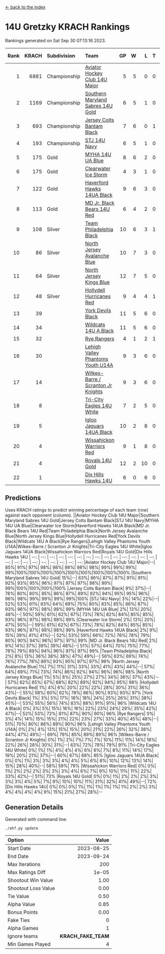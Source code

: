 [<- back to the index](readme.md)
# 14U Gretzky KRACH Rankings
Rankings generated on Sat Sep 30 07:13:16 2023.

Rank|KRACH|Subdivision|Team|GP|W|L|T|OTW|OTL|SoS|Exp Wins|Win Diff
---:|---:|:---|:---|---:|---:|---:|---:|---:|---:|---:|---:|---:
1|6881|Championship|[Aviator Hockey Club 14U Major](https://gamesheetstats.com/seasons/3659/teams/140575/schedule)|5|5|0|0|0|0|210|5.8|-0.0
2|1169|Championship|[Southern Maryland Sabres 14U Gold](https://gamesheetstats.com/seasons/3659/teams/140588/schedule)|6|5|1|0|0|0|1037|5.8|-0.0
3|693|Championship|[Jersey Colts Bantam Black](https://gamesheetstats.com/seasons/3659/teams/140580/schedule)|7|6|0|1|2|0|65|7.4|0.0
4|193|Championship|[STJ 14U Navy](https://gamesheetstats.com/seasons/3659/teams/140589/schedule)|6|5|1|0|0|1|110|5.9|0.0
5|175|Gold|[MYHA 14U UA Blue](https://gamesheetstats.com/seasons/3659/teams/140583/schedule)|8|6|2|0|0|2|65|6.9|0.0
6|175|Gold|[Clearwater Ice Storm](https://gamesheetstats.com/seasons/3659/teams/142500/schedule)|4|3|1|0|0|0|64|3.9|0.0
7|122|Gold|[Haverford Hawks 14UA Black](https://gamesheetstats.com/seasons/3659/teams/140577/schedule)|9|6|3|0|0|0|262|6.8|-0.0
8|113|Gold|[MD Jr. Black Bears 14U Red](https://gamesheetstats.com/seasons/3659/teams/140581/schedule)|6|4|2|0|0|0|63|4.9|0.0
9|108|Silver|[Team Philadelphia Black](https://gamesheetstats.com/seasons/3659/teams/140590/schedule)|10|6|3|1|2|1|116|7.4|0.0
10|86|Silver|[North Jersey Avalanche Blue](https://gamesheetstats.com/seasons/3659/teams/140584/schedule)|10|7|3|0|0|0|135|7.9|0.0
11|64|Silver|[North Jersey Kings Blue](https://gamesheetstats.com/seasons/3659/teams/140585/schedule)|12|7|5|0|2|1|110|7.9|0.0
12|48|Silver|[Hollydell Hurricanes Red](https://gamesheetstats.com/seasons/3659/teams/140578/schedule)|9|4|4|1|1|1|137|5.4|0.0
13|39||[York Devils Black](https://gamesheetstats.com/seasons/3659/teams/140595/schedule)|11|5|6|0|0|0|672|5.9|0.0
14|34||[Wildcats 14U A Black](https://gamesheetstats.com/seasons/3659/teams/140592/schedule)|11|5|6|0|0|1|675|5.9|0.0
15|32||[Rye Rangers](https://gamesheetstats.com/seasons/3659/teams/140587/schedule)|4|1|2|1|0|0|267|2.4|0.0
16|30||[Lehigh Valley Phantoms Youth U14A](https://gamesheetstats.com/seasons/3659/teams/140582/schedule)|9|3|6|0|0|0|144|3.9|0.0
17|14||[Wilkes-Barre / Scranton Jr Knights](https://gamesheetstats.com/seasons/3659/teams/140593/schedule)|9|3|6|0|0|0|152|3.9|0.0
18|8||[Tri-City Eagles 14U White](https://gamesheetstats.com/seasons/3659/teams/140591/schedule)|7|2|5|0|0|0|887|2.9|0.0
19|5||[Igloo Jaguars 14UA Black](https://gamesheetstats.com/seasons/3659/teams/140579/schedule)|10|2|8|0|0|0|52|2.9|0.0
20|4||[Wissahickon Warriors Red](https://gamesheetstats.com/seasons/3659/teams/140594/schedule)|9|1|8|0|0|0|62|1.9|0.0
21|4||[Royals 14U Gold](https://gamesheetstats.com/seasons/3659/teams/140586/schedule)|12|2|10|0|0|0|586|2.9|0.0
22|1||[Dix Hills Hawks 14U](https://gamesheetstats.com/seasons/3659/teams/140576/schedule)|6|0|6|0|0|0|47|0.9|0.0

## Predictions
Uses KRACH ratings to predict winning percentage of each team (row) against each opponent (column).
||Aviator Hockey Club 14U Major|Southern Maryland Sabres 14U Gold|Jersey Colts Bantam Black|STJ 14U Navy|MYHA 14U UA Blue|Clearwater Ice Storm|Haverford Hawks 14UA Black|MD Jr. Black Bears 14U Red|Team Philadelphia Black|North Jersey Avalanche Blue|North Jersey Kings Blue|Hollydell Hurricanes Red|York Devils Black|Wildcats 14U A Black|Rye Rangers|Lehigh Valley Phantoms Youth U14A|Wilkes-Barre / Scranton Jr Knights|Tri-City Eagles 14U White|Igloo Jaguars 14UA Black|Wissahickon Warriors Red|Royals 14U Gold|Dix Hills Hawks 14U
| --: | --: | --: | --: | --: | --: | --: | --: | --: | --: | --: | --: | --: | --: | --: | --: | --: | --: | --: | --: | --: | --: | --: 
|Aviator Hockey Club 14U Major|--| 85%| 91%| 97%| 98%| 98%| 98%| 98%| 98%| 99%| 99%| 99%| 99%|100%|100%|100%|100%|100%|100%|100%|100%|100%
|Southern Maryland Sabres 14U Gold| 15%|--| 63%| 86%| 87%| 87%| 91%| 91%| 92%| 93%| 95%| 96%| 97%| 97%| 97%| 98%| 99%| 99%|100%|100%|100%|100%
|Jersey Colts Bantam Black|  9%| 37%|--| 78%| 80%| 80%| 85%| 86%| 87%| 89%| 92%| 94%| 95%| 95%| 96%| 96%| 98%| 99%| 99%| 99%| 99%|100%
|STJ 14U Navy|  3%| 14%| 22%|--| 52%| 53%| 61%| 63%| 64%| 69%| 75%| 80%| 83%| 85%| 86%| 87%| 93%| 96%| 97%| 98%| 98%| 99%
|MYHA 14U UA Blue|  2%| 13%| 20%| 48%|--| 50%| 59%| 61%| 62%| 67%| 73%| 78%| 82%| 84%| 85%| 85%| 93%| 96%| 97%| 98%| 98%| 99%
|Clearwater Ice Storm|  2%| 13%| 20%| 47%| 50%|--| 59%| 61%| 62%| 67%| 73%| 78%| 82%| 84%| 85%| 85%| 93%| 96%| 97%| 98%| 98%| 99%
|Haverford Hawks 14UA Black|  2%|  9%| 15%| 39%| 41%| 41%|--| 52%| 53%| 59%| 66%| 72%| 76%| 78%| 79%| 80%| 90%| 94%| 96%| 97%| 97%| 99%
|MD Jr. Black Bears 14U Red|  2%|  9%| 14%| 37%| 39%| 39%| 48%|--| 51%| 57%| 64%| 70%| 75%| 77%| 78%| 79%| 89%| 94%| 96%| 97%| 97%| 99%
|Team Philadelphia Black|  2%|  8%| 13%| 36%| 38%| 38%| 47%| 49%|--| 56%| 63%| 69%| 74%| 76%| 77%| 78%| 89%| 93%| 95%| 97%| 97%| 99%
|North Jersey Avalanche Blue|  1%|  7%| 11%| 31%| 33%| 33%| 41%| 43%| 44%|--| 57%| 64%| 69%| 71%| 73%| 74%| 86%| 92%| 94%| 96%| 96%| 98%
|North Jersey Kings Blue|  1%|  5%|  8%| 25%| 27%| 27%| 34%| 36%| 37%| 43%|--| 57%| 62%| 65%| 67%| 68%| 82%| 89%| 92%| 94%| 95%| 98%
|Hollydell Hurricanes Red|  1%|  4%|  6%| 20%| 22%| 22%| 28%| 30%| 31%| 36%| 43%|--| 55%| 58%| 60%| 62%| 78%| 86%| 90%| 93%| 93%| 97%
|York Devils Black|  1%|  3%|  5%| 17%| 18%| 18%| 24%| 25%| 26%| 31%| 38%| 45%|--| 53%| 55%| 56%| 74%| 83%| 88%| 91%| 91%| 96%
|Wildcats 14U A Black|  0%|  3%|  5%| 15%| 16%| 16%| 22%| 23%| 24%| 29%| 35%| 42%| 47%|--| 52%| 53%| 72%| 81%| 87%| 90%| 90%| 96%
|Rye Rangers|  0%|  3%|  4%| 14%| 15%| 15%| 21%| 22%| 23%| 27%| 33%| 40%| 45%| 48%|--| 51%| 70%| 80%| 86%| 89%| 90%| 96%
|Lehigh Valley Phantoms Youth U14A|  0%|  2%|  4%| 13%| 15%| 15%| 20%| 21%| 22%| 26%| 32%| 38%| 44%| 47%| 49%|--| 69%| 79%| 85%| 89%| 89%| 96%
|Wilkes-Barre / Scranton Jr Knights|  0%|  1%|  2%|  7%|  7%|  7%| 10%| 11%| 11%| 14%| 18%| 22%| 26%| 28%| 30%| 31%|--| 63%| 72%| 78%| 79%| 91%
|Tri-City Eagles 14U White|  0%|  1%|  1%|  4%|  4%|  4%|  6%|  6%|  7%|  8%| 11%| 14%| 17%| 19%| 20%| 21%| 37%|--| 60%| 67%| 68%| 85%
|Igloo Jaguars 14UA Black|  0%|  0%|  1%|  3%|  3%|  3%|  4%|  4%|  5%|  6%|  8%| 10%| 12%| 13%| 14%| 15%| 28%| 40%|--| 58%| 59%| 79%
|Wissahickon Warriors Red|  0%|  0%|  1%|  2%|  2%|  2%|  3%|  3%|  3%|  4%|  6%|  7%|  9%| 10%| 11%| 11%| 22%| 33%| 42%|--| 51%| 73%
|Royals 14U Gold|  0%|  0%|  1%|  2%|  2%|  2%|  3%|  3%|  3%|  4%|  5%|  7%|  9%| 10%| 10%| 11%| 21%| 32%| 41%| 49%|--| 72%
|Dix Hills Hawks 14U|  0%|  0%|  0%|  1%|  1%|  1%|  1%|  1%|  1%|  2%|  2%|  3%|  4%|  4%|  4%|  4%|  9%| 15%| 21%| 27%| 28%|--

## Generation Details

Generated with command line:
```
./ahf.py update
```

| Option | Value |
| :----- | ----: |
| Start Date | 2023-08-25 |
| End Date | 2023-09-24 |
| Max Iterations | 200 |
| Max Ratings Diff | 1e-05 |
| Shootout Win Value | 1.00 |
| Shootout Loss Value | 0.00 |
| Tie Value | 0.50 |
| Alpha Value | 0.85 |
| Bonus Points | 0.00 |
| Fake Ties | 0 |
| Alpha Games | 1 |
| Ignore teams | __KRACH_FAKE_TEAM__ |
| Min Games Played | 4 |

